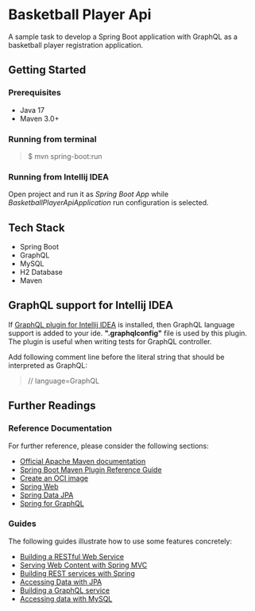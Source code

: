# Basketball Player Api

A sample task to develop a Spring Boot application with GraphQL as a basketball player registration application.


## Getting Started

### Prerequisites

- Java 17
- Maven 3.0+

### Running from terminal

> $ mvn spring-boot:run

### Running from Intellij IDEA

Open project and run it as *Spring Boot App* while *BasketballPlayerApiApplication* run configuration is selected.


## Tech Stack

- Spring Boot
- GraphQL
- MySQL
- H2 Database
- Maven


## GraphQL support for Intellij IDEA

If [GraphQL plugin for Intellij IDEA](https://plugins.jetbrains.com/plugin/8097-graphql) is installed, then GraphQL language support is added to your ide. **".graphqlconfig"** file is used by this plugin. The plugin is useful when writing tests for GraphQL controller.

Add following comment line before the literal string that should be interpreted as GraphQL:
> // language=GraphQL



## Further Readings

### Reference Documentation
For further reference, please consider the following sections:

* [Official Apache Maven documentation](https://maven.apache.org/guides/index.html)
* [Spring Boot Maven Plugin Reference Guide](https://docs.spring.io/spring-boot/docs/3.0.4/maven-plugin/reference/html/)
* [Create an OCI image](https://docs.spring.io/spring-boot/docs/3.0.4/maven-plugin/reference/html/#build-image)
* [Spring Web](https://docs.spring.io/spring-boot/docs/3.0.4/reference/htmlsingle/#web)
* [Spring Data JPA](https://docs.spring.io/spring-boot/docs/3.0.4/reference/htmlsingle/#data.sql.jpa-and-spring-data)
* [Spring for GraphQL](https://docs.spring.io/spring-boot/docs/3.0.4/reference/html/web.html#web.graphql)

### Guides
The following guides illustrate how to use some features concretely:

* [Building a RESTful Web Service](https://spring.io/guides/gs/rest-service/)
* [Serving Web Content with Spring MVC](https://spring.io/guides/gs/serving-web-content/)
* [Building REST services with Spring](https://spring.io/guides/tutorials/rest/)
* [Accessing Data with JPA](https://spring.io/guides/gs/accessing-data-jpa/)
* [Building a GraphQL service](https://spring.io/guides/gs/graphql-server/)
* [Accessing data with MySQL](https://spring.io/guides/gs/accessing-data-mysql/)

